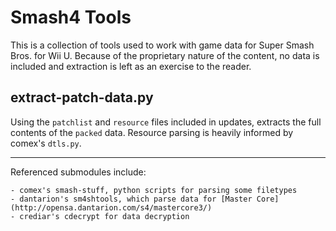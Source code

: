 # Smash4 Tools

This is a collection of tools used to work with game data for Super Smash Bros. for Wii U. Because of the proprietary nature of the content, no data is included and extraction is left as an exercise to the reader.

## extract-patch-data.py
Using the `patchlist` and `resource` files included in updates, extracts the full contents of the `packed` data. Resource parsing is heavily informed by comex's `dtls.py`.

----

Referenced submodules include:

	- comex's smash-stuff, python scripts for parsing some filetypes
	- dantarion's sm4shtools, which parse data for [Master Core](http://opensa.dantarion.com/s4/mastercore3/)
	- crediar's cdecrypt for data decryption